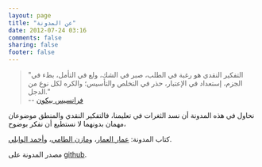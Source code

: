 ```yaml
---
layout: page
title: "عن المدونة"
date: 2012-07-24 03:16
comments: false
sharing: false
footer: false
---
```

> "التفكير النقدي هو رغبة في الطلب، صبر في الشك، ولع في التأمل، بطء في الجزم، إستعداد في الإعتبار، حذر في التخلص والتأسيس؛ والكره لكل نوع من الدجل."  
> -- [فرانسيس بيكون](http://ar.wikipedia.org/wiki/فرانسيس_بيكون)


نحاول في هذه المدونة أن نسد الثغرات في تعليمنا، فالتفكير النقدي والمنطق موضوعان مهمان بدونهما لا نستطيع أن نفكر بوضوح، 

كتاب المدونة: [عمار العمار](http://twitter.com/a3ammar)، و[مازن الطامي](http://twitter.com/xternl)، و[أحمد الوابلي](http://twitter.com/ahmadalwably).

مصدر المدونة على [github](https://github.com/a3ammar/mnteq).